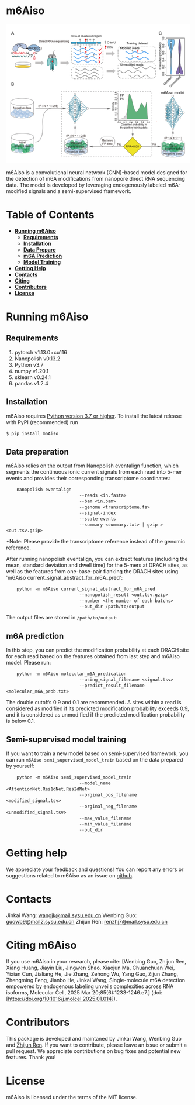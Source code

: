 # m6Aiso
![alt text](./figure/Train.png)

m6Aiso is a convolutional neural network (CNN)-based model designed for the detection of m6A modifications from nanopore direct RNA sequencing data. The model is developed by leveraging endogenously labeled m6A-modified signals and a semi-supervised framework.

# Table of Contents
- **[Running m6Aiso](#running-m6aiso)**<br>
    - **[Requirements](#requirement)**<br>
    - **[Installation](#installation)**<br>
    - **[Data Prepare](#data-prepare)**<br>
    - **[m6A Prediction](#m6A-prediction)**<br>
    - **[Model Training](#semi-supervised-model-training)**<br>
- **[Getting Help](#getting-help)**<br>
- **[Contacts](#contacts)**<br>
- **[Citing](#citing-m6aiso)**<br>
- **[Contributors](#contributors)**<br>
- **[License](#license)**<br>

# Running m6Aiso

## Requirements

1. pytorch v1.13.0+cu116
2. Nanopolish v0.13.2
3. Python v3.7
4. numpy v1.20.1
5. sklearn v0.24.1
6. pandas v1.2.4

## Installation
m6Aiso requires [Python version 3.7 or higher](https://www.python.org). To install the latest release with PyPI (recommended) run

```sh
$ pip install m6Aiso
```

## Data preparation

m6Aiso relies on the output from Nanopolish eventalign function, which segments the continuous ionic current signals from each read into 5-mer events and provides their corresponding transcriptome coordinates:
```
    nanopolish eventalign 
                            --reads <in.fasta> 
                            --bam <in.bam> 
                            --genome <transcriptome.fa> 
                            --signal-index
                            --scale-events 
                            --summary <summary.txt> | gzip > <out.tsv.gzip>
```
*Note: Please provide the transcriptome reference instead of the genomic reference.

After running nanopolish eventalign, you can extract features (including the mean, standard deviation and dwell time) for the 5-mers at DRACH sites, as well as the features from one-base-pair flanking the DRACH sites using 'm6Aiso current_signal_abstract_for_m6A_pred':

```
    python -m m6Aiso current_signal_abstract_for_m6A_pred 
                            --nanopolish_result <out.tsv.gzip>
                            --number <the number of each batchs>
                            --out_dir /path/to/output
```

The output files are stored in ``/path/to/output``:


## m6A prediction

In this step, you can predict the modification probability at each DRACH site for each read based on the features obtained from last step and m6Aiso model. Please run:

```
    python -m m6Aiso molecular_m6A_predication 
                            --using_signal_filename <signal.tsv>
                            --predict_result_filename <molecular_m6A_prob.txt>
```

The double cutoffs 0.9 and 0.1 are recommended. A sites within a read is considered as modified if its predicted modification probability exceeds 0.9, and it is considered as unmodified if the predicted modification probability is below 0.1.

## Semi-supervised model training

If you want to train a new model based on semi-supervised framework, you can run `m6Aiso semi_supervised_model_train` based on the data prepared by yourself:
```
    python -m m6Aiso semi_supervised_model_train
                            --model_name <AttentionNet,Res1dNet,Res2dNet>
                            --orginal_pos_filename <modified_signal.tsv>
                            --orginal_neg_filename <unmodified_signal.tsv>
                            --max_value_filename 
                            --min_value_filename
                            --out_dir
```

# Getting help

We appreciate your feedback and questions! You can report any errors or suggestions related to m6Aiso as an issue on [github](https://github.com/Jinkai-Wang-Lab-epitranscriptomics/m6Aiso/issues).

# Contacts

Jinkai Wang: wangjk@mail.sysu.edu.cn
Wenbing Guo: guowb9@mail2.sysu.edu.cn
Zhijun Ren: renzhj7@mail.sysu.edu.cn

# Citing m6Aiso

If you use m6Aiso in your research, please cite:
[Wenbing Guo, Zhijun Ren, Xiang Huang, Jiayin Liu, Jingwen Shao, Xiaojun Ma, Chuanchuan Wei, Yixian Cun, Jialiang He, Jie Zhang, Zehong Wu, Yang Guo, Zijun Zhang, Zhengming Feng, Jianbo He, Jinkai Wang, Single-molecule m6A detection empowered by endogenous labeling unveils complexities across RNA isoforms, Molecular Cell, 2025 Mar 20;85(6):1233-1246.e7.] (doi: [https://doi.org/10.1016/j.molcel.2025.01.014]).


# Contributors

This package is developed and maintaned by Jinkai Wang, Wenbing Guo and [Zhijun Ren](https://github.com/ZJRen9). If you want to contribute, please leave an issue or submit a pull request. We appreciate contributions on bug fixes and potential new features. Thank you!

# License
m6Aiso is licensed under the terms of the MIT license.

